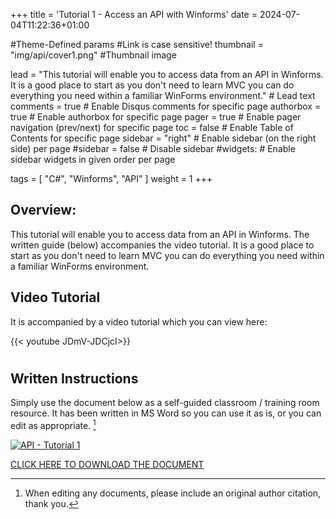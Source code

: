 +++
title = 'Tutorial 1 - Access an API with Winforms'
date = 2024-07-04T11:22:36+01:00

#Theme-Defined params
#Link is case sensitive!
thumbnail = "img/api/cover1.png" #Thumbnail image

lead = "This tutorial will enable you to access data from an API in Winforms.  It is a good place to start as you don't need to learn MVC you can do everything you need within a familiar WinForms environment." # Lead text
comments = true # Enable Disqus comments for specific page
authorbox = true # Enable authorbox for specific page
pager = true # Enable pager navigation (prev/next) for specific page
toc = false # Enable Table of Contents for specific page
sidebar = "right" # Enable sidebar (on the right side) per page
#sidebar = false # Disable sidebar 
#widgets: # Enable sidebar widgets in given order per page

tags = [ "C#", "Winforms", "API" ]
weight = 1
+++

## Overview: 

This tutorial will enable you to access data from an API in Winforms.  The written guide (below) accompanies the video tutorial.  It is a good place to start as you don't need to learn MVC you can do everything you need within a familiar WinForms environment.

## Video Tutorial

It is accompanied by a video tutorial which you can view here: 
<!-- Took this link from my channel, utter nightmare to find! -->
<!-- https://youtu.be/JDmV-JDCjcI -->  

{{< youtube JDmV-JDCjcI>}}

#

## Written Instructions

Simply use the document below as a self-guided classroom / training room resource.  It has been written in MS Word so you can use it as is, or you can edit  as appropriate. [^*]

[![API - Tutorial 1](/img/api/cover1.png)](https://drive.google.com/drive/folders/1CIpk2r0EXS-AJHt05GDu_Lv0yC8nXP-T?usp=sharing)


[CLICK HERE TO DOWNLOAD THE DOCUMENT](https://drive.google.com/drive/folders/1CIpk2r0EXS-AJHt05GDu_Lv0yC8nXP-T?usp=sharing)



[^*]: When editing any documents, please include an original author citation, thank you. 
